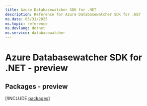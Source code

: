 ```yaml
---
title: Azure Databasewatcher SDK for .NET
description: Reference for Azure Databasewatcher SDK for .NET
ms.date: 03/31/2025
ms.topic: reference
ms.devlang: dotnet
ms.service: databasewatcher
---
```

# Azure Databasewatcher SDK for .NET - preview
## Packages - preview
[!INCLUDE [packages](databasewatcher-index.md)]